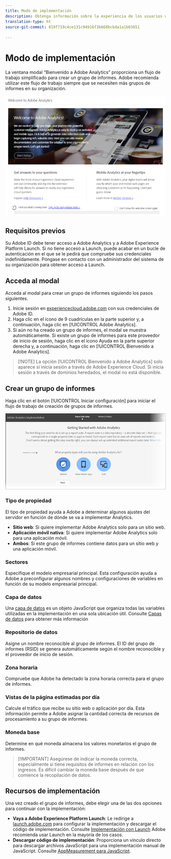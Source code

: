 ```yaml
---
title: Modo de implementación
description: Obtenga información sobre la experiencia de los usuarios que compran sus productos por primera vez a la hora de poner en marcha la implementación de Adobe Analytics.
translation-type: ht
source-git-commit: 819f719c4ce131c04916f3b668bcbda1a1b03651

---
```



# Modo de implementación

<!-- https://activation.adobedtm.com/index.php?redirected=1 -->

La ventana modal “Bienvenido a Adobe Analytics” proporciona un flujo de trabajo simplificado para crear un grupo de informes. Adobe recomienda utilizar este flujo de trabajo siempre que se necesiten más grupos de informes en su organización.

![Captura de pantalla de Modal](assets/implementation-modal.png)

## Requisitos previos

Su Adobe ID debe tener acceso a Adobe Analytics y a Adobe Experience Platform Launch. Si no tiene acceso a Launch, puede acabar en un bucle de autenticación en el que se le pedirá que compruebe sus credenciales indefinidamente. Póngase en contacto con un administrador del sistema de su organización para obtener acceso a Launch.

## Acceda al modal

Acceda al modal para crear un grupo de informes siguiendo los pasos siguientes.

1. Inicie sesión en [experiencecloud.adobe.com](https://experiencecloud.adobe.com) con sus credenciales de Adobe ID.
2. Haga clic en el icono de 9 cuadrículas en la parte superior y, a continuación, haga clic en [!UICONTROL Adobe Analytics].
3. Si aún no ha creado un grupo de informes, el modal se muestra automáticamente. Si existe un grupo de informes para este proveedor de inicio de sesión, haga clic en el icono Ayuda en la parte superior derecha y, a continuación, haga clic en [!UICONTROL Bienvenido a Adobe Analytics].

> [!NOTE] La opción [!UICONTROL Bienvenido a Adobe Analytics] solo aparece si inicia sesión a través de Adobe Experience Cloud. Si inicia sesión a través de dominios heredados, el modal no está disponible.

## Crear un grupo de informes

Haga clic en el botón [!UICONTROL Iniciar configuración] para iniciar el flujo de trabajo de creación de grupos de informes.

![Asistente de RS](assets/analytics-implementation-rs-wizard.png)

### Tipo de propiedad

El tipo de propiedad ayuda a Adobe a determinar algunos ajustes del servidor en función de dónde se va a implementar Analytics.

* **Sitio web**: Si quiere implementar Adobe Analytics solo para un sitio web.
* **Aplicación móvil nativa**: Si quiere implementar Adobe Analytics solo para una aplicación móvil.
* **Ambos**: Si este grupo de informes contiene datos para un sitio web y una aplicación móvil.

### Sectores

Especifique el modelo empresarial principal. Esta configuración ayuda a Adobe a preconfigurar algunos nombres y configuraciones de variables en función de su modelo empresarial principal.

### Capa de datos

Una [capa de datos](data-layer.md) es un objeto JavaScript que organiza todas las variables utilizadas en la implementación en una sola ubicación útil. Consulte [Capas de datos](data-layer.md) para obtener más información

### Repositorio de datos

Asigne un nombre reconocible al grupo de informes. El ID del grupo de informes (RSID) se genera automáticamente según el nombre reconocible y el proveedor de inicio de sesión.

### Zona horaria

Compruebe que Adobe ha detectado la zona horaria correcta para el grupo de informes.

### Vistas de la página estimadas por día

Calcule el tráfico que recibe su sitio web o aplicación por día. Esta información permite a Adobe asignar la cantidad correcta de recursos de procesamiento a su grupo de informes.

### Moneda base

Determine en qué moneda almacena los valores monetarios el grupo de informes.

> [!IMPORTANT] Asegúrese de indicar la moneda correcta, especialmente si tiene requisitos de informes en relación con los ingresos. Es difícil cambiar la moneda base después de que comience la recopilación de datos.

## Recursos de implementación

Una vez creado el grupo de informes, debe elegir una de las dos opciones para continuar con la implementación:

* **Vaya a Adobe Experience Platform Launch**: Le redirige a [launch.adobe.com](https://launch.adobe.com) para configurar la implementación y descargar el código de implementación. Consulte [Implementación con Launch](../launch/overview.md) Adobe recomienda usar Launch en la mayoría de los casos.
* **Descargar código de implementación**: Proporciona un vínculo directo para descargar archivos JavaScript para una implementación manual de JavaScript. Consulte [AppMeasurement para JavaScript](../js/overview.md).
